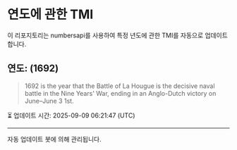
# 연도에 관한 TMI

이 리포지토리는 numbersapi를 사용하여 특정 년도에 관한 TMI를 자동으로 업데이트합니다.

## 연도: (1692)
> 1692 is the year that the Battle of La Hougue is the decisive naval battle in the Nine Years' War, ending in an Anglo-Dutch victory on June–June 3 1st.

⏳ 업데이트 시간: 2025-09-09 06:21:47 (UTC)

---
자동 업데이트 봇에 의해 관리됩니다.
